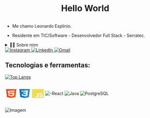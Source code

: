 <!--título-->
<div id="user-content-toc">
  <ul align="center">
    <summary><h1 style="display: inline-block">Hello World</h1></summary>
</div>

<!-- Presentation -->
<p>

  -  Me chamo Leonardo Esplinio.
  
  -  Residente em TIC/Software - Desenvolvedor Full Stack - Serratec.
</p>

<!-- Dropdown -->
<details>
  <summary>👨‍💻 Sobre mim</summary>

  - 💬 

  - ⚡ 
</details>

<!-- Links -->
<a href="https://www.instagram.com/leoesplinio/" target="_blank">
    <img src="https://img.icons8.com/?size=100&id=Xy10Jcu1L2Su&format=png&color=000000" alt="Instagram" width="40" height="40">
</a>
<a href="https://www.linkedin.com/in/leoesplinio/" target="_blank">
    <img src="https://img.icons8.com/?size=100&id=13930&format=png&color=000000" alt="LinkedIn" width="40" height="40">
</a>
<a href="mailto:leoexplinio@gmail.com" target="_blank">
    <img src="https://img.icons8.com/?size=100&id=P7UIlhbpWzZm&format=png&color=000000" alt="Gmail" width="40" height="40">
</a>


##
<!-- GithubStats -->
## Tecnologias e ferramentas:
[![Top Langs](https://github-readme-stats.vercel.app/api/top-langs/?username=LeoEsplinio&layout=compact&theme=radical)](https://github.com/LeoEsplinio/github-readme-stats)
<div style="display: inline_block"><br>  
  <img align="center" alt="HTML" height="30" width="40" src="https://raw.githubusercontent.com/devicons/devicon/master/icons/html5/html5-original.svg">
  <img align="center" alt="CSS" height="30" width="40" src="https://raw.githubusercontent.com/devicons/devicon/master/icons/css3/css3-original.svg">
  <img align="center" alt="Js" height="30" width="40" src="https://raw.githubusercontent.com/devicons/devicon/master/icons/javascript/javascript-plain.svg">
  <img align="center" alt="-React" height="30" width="40" src="https://cdn.jsdelivr.net/gh/devicons/devicon/icons/react/react-original.svg">
  <img align="center" alt="Java" height="30" width="40" src="https://cdn.jsdelivr.net/gh/devicons/devicon@latest/icons/java/java-original-wordmark.svg">
  <img align="center" alt="PostgreSQL" height="30" width="40" src="https://cdn.jsdelivr.net/gh/devicons/devicon@latest/icons/postgresql/postgresql-original.svg">
</div>

##
<!-- GIF -->
<p align="left">
  <img align="center" src="https://github.com/VariableBee/VariableBee/assets/77739311/4e9f41af-6b57-49a7-b15a-74322e96b4d7" alt="Imagem">
</p>

